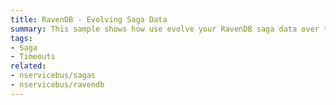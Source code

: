 ```yaml
---
title: RavenDB - Evolving Saga Data
summary: This sample shows how use evolve your RavenDB saga data over time.
tags:
- Saga
- Timeouts
related:
- nservicebus/sagas
- nservicebus/ravendb
---
```


